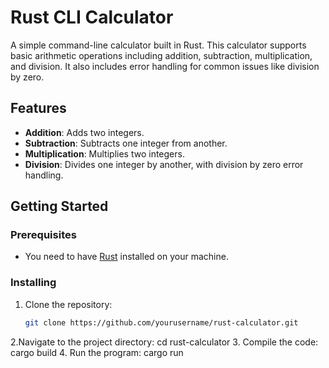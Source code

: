 # Rust CLI Calculator

A simple command-line calculator built in Rust. This calculator supports basic arithmetic operations including addition, subtraction, multiplication, and division. It also includes error handling for common issues like division by zero.

## Features

- **Addition**: Adds two integers.
- **Subtraction**: Subtracts one integer from another.
- **Multiplication**: Multiplies two integers.
- **Division**: Divides one integer by another, with division by zero error handling.

## Getting Started

### Prerequisites

- You need to have [Rust](https://www.rust-lang.org/tools/install) installed on your machine.

### Installing

1. Clone the repository:
   ```bash
   git clone https://github.com/yourusername/rust-calculator.git
2.Navigate to the project directory:
    cd rust-calculator
3.	Compile the code:
    cargo build
4.	Run the program:
    cargo run

  
